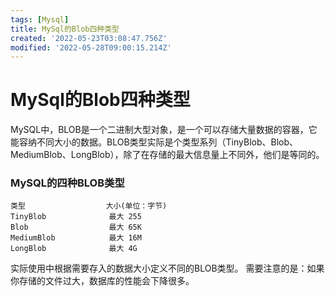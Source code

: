 ```yaml
---
tags: [Mysql]
title: MySql的Blob四种类型
created: '2022-05-23T03:08:47.756Z'
modified: '2022-05-28T09:00:15.214Z'
---
```


# MySql的Blob四种类型
MySQL中，BLOB是一个二进制大型对象，是一个可以存储大量数据的容器，它能容纳不同大小的数据。BLOB类型实际是个类型系列（TinyBlob、Blob、MediumBlob、LongBlob），除了在存储的最大信息量上不同外，他们是等同的。
### MySQL的四种BLOB类型
```
类型                  大小(单位：字节) 
TinyBlob              最大 255 
Blob                  最大 65K 
MediumBlob            最大 16M 
LongBlob              最大 4G 
```
实际使用中根据需要存入的数据大小定义不同的BLOB类型。
需要注意的是：如果你存储的文件过大，数据库的性能会下降很多。
